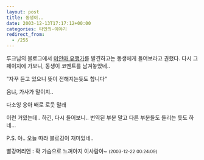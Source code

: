 ```yaml
---
layout: post
title: 동생이..
date: 2003-12-13T17:17:12+00:00
categories: 타인의-이야기
redirect_from:
  - /255
---
```


루크님의 블로그에서 <a href=http://cyana.cafe24.com/rtbc/archives/000193.html targer=bb>미얀마 유행가</a>를 발견하고는 동생에게 들어보라고 권했다. 다시 그 페이지에 가보니, 동생이 코멘트를 남겨놓았네..

"자꾸 듣고 있으니 뜻이 전해지는듯도 합니다"

음냐, 가사가 말이지..

다소잉 응아 배로 로웃 말래

이런 거였는데.. 하긴, 다시 들어보니.. 번역된 부분 말고 다른 부분들도 들리는 듯도 하네...

P.S. 아.. 오늘 따라 블로깅이 재미있네..
<div id=comments>
<div class=comment>
<!--- cmt:535 --->
<!--- mail: --->
<!--- parent:0 --->
빨강머리앤 : 
확 가슴으로 느껴야지 이사람아~
 <small>(2003-12-22 00:24:09)</small>
</div>
</div>
